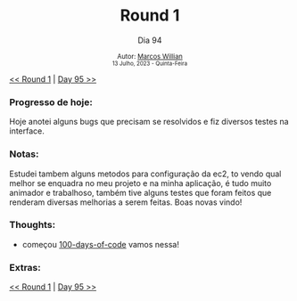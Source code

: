 <div align="center">
  <h1>Round 1</h1>
  <p>Dia 94</p>

  <sub>
    Autor: <a href="https://github.com/marcosmwx" target="_blank">Marcos Willian</a>
    <br>
    <small> 13 Julho, 2023 - Quinta-Feira</small>
  </sub>
</div>

[<< Round 1](./README.MD) | [Day 95 >>](dia095.md)

### Progresso de hoje:

Hoje anotei alguns bugs que precisam se resolvidos e fiz diversos testes na interface.

### Notas:

Estudei tambem alguns metodos para configuração da ec2, to vendo qual melhor se enquadra no meu projeto e na minha aplicação, é tudo muito animador e trabalhoso, também tive alguns testes que foram feitos que renderam diversas melhorias a serem feitas.
Boas novas vindo!

### Thoughts:

- começou [100-days-of-code](https://github.com/marcosmwx/100DaysOfCode) vamos nessa!

### Extras:

[<< Round 1](./README.MD) | [Day 95 >>](dia095.md)
